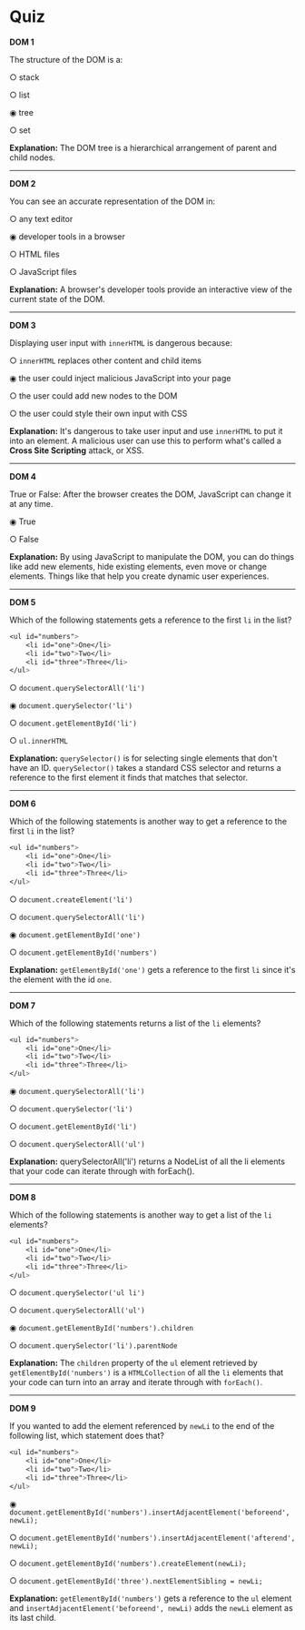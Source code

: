 # Quiz

**DOM 1**

The structure of the DOM is a:

○ stack

○ list

◉ tree

○ set

**Explanation:** The DOM tree is a hierarchical arrangement of parent and child nodes.

---

**DOM 2**

You can see an accurate representation of the DOM in:

○ any text editor

◉ developer tools in a browser

○ HTML files

○ JavaScript files

**Explanation:** A browser's developer tools provide an interactive view of the current state of the DOM.

---

**DOM 3**

Displaying user input with `innerHTML` is dangerous because:

○ `innerHTML` replaces other content and child items

◉ the user could inject malicious JavaScript into your page

○ the user could add new nodes to the DOM

○ the user could style their own input with CSS

**Explanation:** It's dangerous to take user input and use `innerHTML` to put it into an element. A malicious user can use this to perform what's called a **Cross Site Scripting** attack, or XSS.

---

**DOM 4**

True or False: After the browser creates the DOM, JavaScript can change it at any time.

◉ True

○ False

**Explanation:** By using JavaScript to manipulate the DOM, you can do things like add new elements, hide existing elements, even move or change elements. Things like that help you create dynamic user experiences.

---

**DOM 5**

Which of the following statements gets a reference to the first `li` in the list?

```css
<ul id="numbers">
    <li id="one">One</li>
    <li id="two">Two</li>
    <li id="three">Three</li>
</ul>
```

○ `document.querySelectorAll('li')`

◉ `document.querySelector('li')`

○ `document.getElementById('li')`

○ `ul.innerHTML`

**Explanation:** `querySelector()` is for selecting single elements that don't have an ID. `querySelector()` takes a standard CSS selector and returns a reference to the first element it finds that matches that selector.

---

**DOM 6**

Which of the following statements is another way to get a reference to the first `li` in the list?

```css
<ul id="numbers">
    <li id="one">One</li>
    <li id="two">Two</li>
    <li id="three">Three</li>
</ul>
```

○ `document.createElement('li')`

○ `document.querySelectorAll('li')`

◉ `document.getElementById('one')`

○ `document.getElementById('numbers')`

**Explanation:** `getElementById('one')` gets a reference to the first `li` since it's the element with the id `one`.

---

**DOM 7**

Which of the following statements returns a list of the `li` elements?

```css
<ul id="numbers">
    <li id="one">One</li>
    <li id="two">Two</li>
    <li id="three">Three</li>
</ul>
```

◉ `document.querySelectorAll('li')`

○ `document.querySelector('li')`

○ `document.getElementById('li')`

○ `document.querySelectorAll('ul')`

**Explanation:** querySelectorAll('li') returns a NodeList of all the li elements that your code can iterate through with forEach().

---

**DOM 8**

Which of the following statements is another way to get a list of the `li` elements?

```css
<ul id="numbers">
    <li id="one">One</li>
    <li id="two">Two</li>
    <li id="three">Three</li>
</ul>
```

○ `document.querySelector('ul li')`

○ `document.querySelectorAll('ul')`

◉ `document.getElementById('numbers').children`

○ `document.querySelector('li').parentNode`

**Explanation:** The `children` property of the `ul` element retrieved by `getElementById('numbers')` is a `HTMLCollection` of all the `li` elements that your code can turn into an array and iterate through with `forEach()`.

---

**DOM 9**

If you wanted to add the element referenced by `newLi` to the end of the following list, which statement does that?

```css
<ul id="numbers">
    <li id="one">One</li>
    <li id="two">Two</li>
    <li id="three">Three</li>
</ul>
```

◉ `document.getElementById('numbers').insertAdjacentElement('beforeend', newLi);`

○ `document.getElementById('numbers').insertAdjacentElement('afterend', newLi);`

○ `document.getElementById('numbers').createElement(newLi);`

○ `document.getElementById('three').nextElementSibling = newLi;`

**Explanation:** `getElementById('numbers')` gets a reference to the `ul` element and `insertAdjacentElement('beforeend', newLi)` adds the `newLi` element as its last child.
